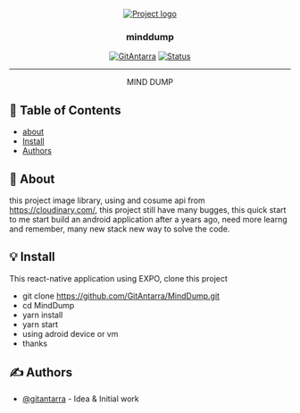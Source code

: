 <p align="center">
  <a href="" rel="noopener">
 <img src="https://i.imgur.com/AZ2iWek.png" alt="Project logo"></a>
</p>
<h3 align="center">minddump</h3>

<div align="center">

[![GitAntarra](https://img.shields.io/badge/hackathon-name-orange.svg)](https://github.com/GitAntarra/)
[![Status](https://img.shields.io/badge/status-active-success.svg)]()

</div>

---

<p align="center"> MIND DUMP 
    <br> 
</p>

## 📝 Table of Contents

- [about](#about)
- [Install](#idea)
- [Authors](#authors)

## 🧐 About <a name = "about"></a>

this project image library, using and cosume api from https://cloudinary.com/, this project still have many bugges, this quick start to me start build an android application after a years ago, need more learng and remember, many new stack new way to solve the code.

## 💡 Install <a name = "idea"></a>

This react-native application using EXPO,
clone this project

- git clone https://github.com/GitAntarra/MindDump.git
- cd MindDump
- yarn install
- yarn start
- using adroid device or vm
- thanks

## ✍️ Authors <a name = "authors"></a>

- [@gitantarra](https://github.com/gitantarra) - Idea & Initial work
